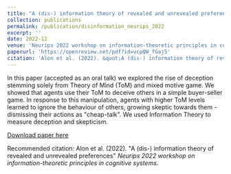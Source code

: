```yaml
---
title: "A (dis-) information theory of revealed and unrevealed preferences"
collection: publications
permalink: /publication/disinformation_neurips_2022
excerpt: ''
date: 2022-12
venue: 'Neurips 2022 workshop on information-theoretic principles in cognitive systems'
paperurl: 'https://openreview.net/pdf?id=vcpQW_fGaj5'
citation: 'Alon et al. (2022). &quot;A (dis-) information theory of revealed and unrevealed preferences.&quot; <i>Neurips 2022 workshop on information-theoretic principles in cognitive systems</i>.'
---
```

In this paper (accepted as an oral talk) we explored the rise of deception stemming solely from Theory of Mind (ToM) and mixed motive game. We showed that agents use their ToM to deceive others in a simple buyer-seller game. In response to this manipulation, agents with higher ToM levels learned to ignore the behaviour of others, growing skeptic towards them - dismissing their actions as "cheap-talk". We used Information Theory to measure deception and skepticism.

[Download paper here](https://openreview.net/pdf?id=vcpQW_fGaj5)

Recommended citation: Alon et al. (2022). "A (dis-) information theory of revealed and unrevealed preferences" <i>Neurips 2022 workshop on information-theoretic principles in cognitive systems</i>.